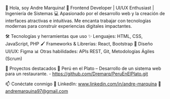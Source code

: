 👋 Hola, soy Andre Marquina! 🚀 Frontend Developer | UI/UX Enthusiast | Ingeniería de Sistemas
💻 Apasionado por el desarrollo web y la creación de interfaces atractivas e intuitivas.
    Me encanta trabajar con tecnologías modernas para construir experiencias digitales impactantes.

🛠️ Tecnologías y herramientas que uso 
✨ Lenguajes: HTML, CSS, JavaScript, PHP 
🖌️ Frameworks & Librerías: React, Bootstrap 
🎨 Diseño UI/UX: Figma 
📊 Otras habilidades: APIs REST, Git, Metodologías Ágiles (Scrum)

📂 Proyectos destacados 
🔹 Perú en el Plato – Desarrollo de un sistema web para un restaurante. - https://github.com/Dremarq/PeruEnElPlato.git

📫 Conéctate conmigo 
🔗 LinkedIn: www.linkedin.com/in/andre-marquina 
📧 andremarquina97@gmail.com
